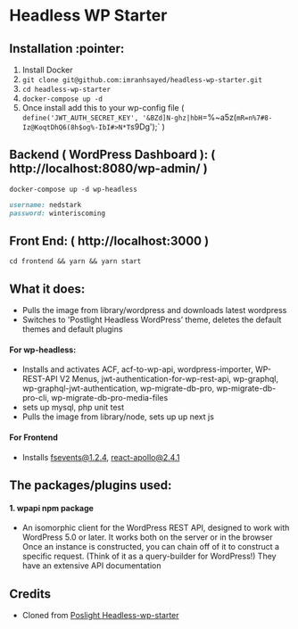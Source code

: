 # Headless WP Starter

## Installation :pointer:

1. Install Docker
2. `git clone git@github.com:imranhsayed/headless-wp-starter.git`
3. `cd headless-wp-starter`
4. `docker-compose up -d`
5. Once install add this to your wp-config file ( `define('JWT_AUTH_SECRET_KEY', '&BZd]N-ghz|hbH`=%~a5z(`mR=n%7#8-Iz@KoqtDhQ6(8h$og%-IbI#>N*T`s9Dg');` )

## Backend ( WordPress Dashboard ): ( http://localhost:8080/wp-admin/ )
`docker-compose up -d wp-headless`
```ruby
username: nedstark
password: winteriscoming 
```

## Front End: ( http://localhost:3000 )
`cd frontend && yarn && yarn start`

## What it does:
* Pulls the image from library/wordpress and downloads latest wordpress
* Switches to 'Postlight Headless WordPress’ theme, deletes the default themes and default plugins

#### For wp-headless:
* Installs and activates ACF, acf-to-wp-api, wordpress-importer, WP-REST-API V2 Menus, jwt-authentication-for-wp-rest-api, wp-graphql, wp-graphql-jwt-authentication, wp-migrate-db-pro, wp-migrate-db-pro-cli, wp-migrate-db-pro-media-files
* sets up mysql, php unit test
* Pulls the image from library/node,  sets up up next js

#### For Frontend
* Installs fsevents@1.2.4, react-apollo@2.4.1

## The packages/plugins used:
#### 1. wpapi npm package
 
* An isomorphic client for the WordPress REST API, designed to work with WordPress 5.0 or later. It     works both on the server or in the browser
Once an instance is constructed, you can chain off of it to construct a specific request. (Think of it as a query-builder for WordPress!)
They have an extensive API documentation

## Credits

* Cloned from [Poslight Headless-wp-starter](https://github.com/postlight/headless-wp-starter)

